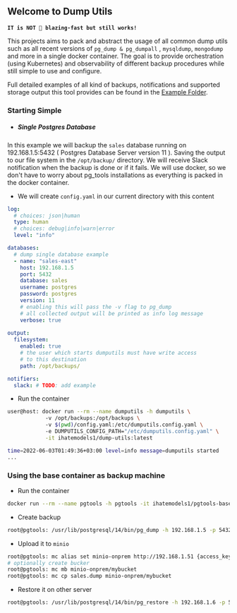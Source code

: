 ## Welcome to Dump Utils 

**`IT is NOT 🚀 blazing-fast but still works!`**

This projects aims to pack and abstract the usage of all common dump utils such as all recent versions of `pg_dump & pg_dumpall` , `mysqldump`, `mongodump` and more in a single docker container. The goal is to provide orchestration (using Kubernetes) and observability of different backup procedures while still simple to use and configure.   

Full detailed examples of all kind of backups, notifications and supported storage output this tool provides can be found in the [Example Folder](example).

### Starting Simple

- ##### Single Postgres Database
In this example we will backup the `sales` database running on 192.168.1.5:5432 ( Postgres Database Server version 11 ). Saving the output to our file system in the `/opt/backup/` directory. We will receive Slack notification when the backup is done or if it fails. We will use docker, so we don't have to worry about pg_tools installations as everything is packed in the docker container.  

- We will create `config.yaml` in our current directory with this content

```yaml
log:
  # choices: json|human
  type: human
  # choices: debug|info|warn|error
  level: "info"

databases:
  # dump single database example
  - name: "sales-east"
    host: 192.168.1.5
    port: 5432
    database: sales
    username: postgres
    password: postgres
    version: 11
    # enabling this will pass the -v flag to pg_dump
    # all collected output will be printed as info log message
    verbose: true
    
output:
  filesystem:
    enabled: true
    # the user which starts dumputils must have write access
    # to this destination
    path: /opt/backups/

notifiers:
  slack: # TODO: add example
```

- Run the container

```bash
user@host: docker run --rm --name dumputils -h dumputils \ 
            -v /opt/backups:/opt/backups \ 
            -v $(pwd)/config.yaml:/etc/dumputils.config.yaml \ 
            -e DUMPUTILS_CONFIG_PATH="/etc/dumputils.config.yaml" \
            -it ihatemodels1/dump-utils:latest 

time=2022-06-03T01:49:36+03:00 level=info message=dumputils started
...
```

### Using the base container as backup machine 

- Run the container

```bash
docker run --rm --name pgtools -h pgtools -it ihatemodels1/pgtools-base:latest /bin/bash
```

- Create backup

```bash
root@pgtools: /usr/lib/postgresql/14/bin/pg_dump -h 192.168.1.5 -p 5432 -U postgres -Fc -Z 9 sales -f sales.dump
```

- Upload it to `minio`

```bash
root@pgtools: mc alias set minio-onprem http://192.168.1.51 {access_key} {secret_key}
# optionally create bucker
root@pgtools: mc mb minio-onprem/mybucket
root@pgtools: mc cp sales.dump minio-onprem/mybucket
```

- Restore it on other server

```bash
root@pgtools: /usr/lib/postgresql/14/bin/pg_restore -h 192.168.1.6 -p 5432 -U postgres -d sales_old sales.dump
```
